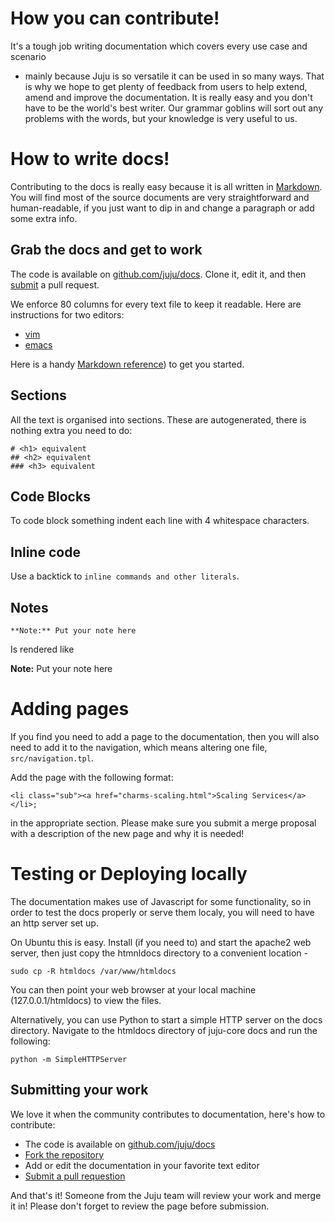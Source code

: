 # How you can contribute!

It's a tough job writing documentation which covers every use case and scenario
- mainly because Juju is so versatile it can be used in so many ways. That is
why we hope to get plenty of feedback from users to help extend, amend and
improve the documentation. It is really easy and you don't have to be the
world's best writer. Our grammar goblins will sort out any problems with the
words, but your knowledge is very useful to us.

# How to write docs!

Contributing to the docs is really easy because it is all written in [Markdown](http://askubuntu.com/editing-help). You will find most of the source documents are very straightforward and human-readable, if you just want to dip in and change a paragraph or add some extra info.

## Grab the docs and get to work

The code is available on [github.com/juju/docs](http://github.com/juju/docs). Clone it, edit it, and then [submit](https://help.github.com/articles/creating-a-pull-request) a pull request. 

We enforce 80 columns for every text file to keep it readable. Here are instructions for two editors:

- [vim](http://stackoverflow.com/questions/3033423/vim-command-to-restructure-force-text-to-80-columns)
- [emacs](http://www.emacswiki.org/emacs/EightyColumnRule)

Here is a handy [Markdown reference](http://askubuntu.com/editing-help)) to get you started.

## Sections

All the text is organised into sections. These are autogenerated, there is nothing extra you need to do:

    # <h1> equivalent
    ## <h2> equivalent
    ### <h3> equivalent

## Code Blocks

To code block something indent each line with 4 whitespace characters.

## Inline code

Use a backtick to `inline commands and other literals`.

## Notes

    **Note:** Put your note here

Is rendered like

**Note:** Put your note here

# Adding pages

If you find you need to add a page to the documentation, then you will also need to add it to the navigation, which means altering one file, 
`src/navigation.tpl`.

Add the page with the following format:

    <li class="sub"><a href="charms-scaling.html">Scaling Services</a></li>;

in the appropriate section. Please make sure you submit a merge proposal
with a description of the new page and why it is needed!

# Testing or Deploying locally

The documentation makes use of Javascript for some functionality, so in order to test the docs properly or serve them localy, you will need to have an http
server set up.

On Ubuntu this is easy. Install (if you need to) and start the apache2 web
server, then just copy the htmnldocs directory to a convenient location -

    sudo cp -R htmldocs /var/www/htmldocs

You can then point your web browser at your local machine (127.0.0.1/htmldocs)
to view the files.

Alternatively, you can use Python to start a simple HTTP server on the docs
directory. Navigate to the htmldocs directory of juju-core docs and run the
following:

    python -m SimpleHTTPServer

## Submitting your work

We love it when the community contributes to documentation, here's how to
contribute:

- The code is available on [github.com/juju/docs](http://github.com/juju/docs)
- [Fork the repository](https://help.github.com/articles/fork-a-repo)
- Add or edit the documentation in your favorite text editor
- [Submit a pull requestion](https://help.github.com/articles/creating-a-pull-request)

And that's it! Someone from the Juju team will review your work and merge it in! Please don't forget to review the page before submission.